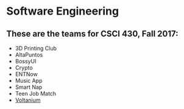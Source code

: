 # Software Engineering

## These are the teams for CSCI 430, Fall 2017:

* 3D Printing Club
* AltaPuntos
* BossyUI
* Crypto
* ENTNow
* Music App
* Smart Nap
* Teen Job Match
* [Voltanium](https://github.com/ChicoState/SETeams/blob/master/voltanium.md)
